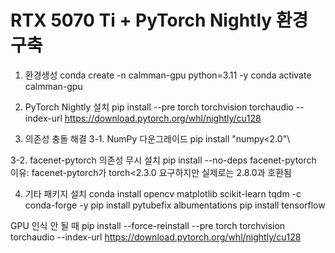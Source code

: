 # RTX 5070 Ti + PyTorch Nightly 환경 구축

1. 환경생성
conda create -n calmman-gpu python=3.11 -y
conda activate calmman-gpu

2. PyTorch Nightly 설치 
pip install --pre torch torchvision torchaudio --index-url https://download.pytorch.org/whl/nightly/cu128


3. 의존성 충돌 해결
3-1. NumPy 다운그레이드
pip install "numpy<2.0"\

3-2. facenet-pytorch 의존성 무시 설치
pip install --no-deps facenet-pytorch
이유: facenet-pytorch가 torch<2.3.0 요구하지만 실제로는 2.8.0과 호환됨

4. 기타 패키지 설치
conda install opencv matplotlib scikit-learn tqdm -c conda-forge -y
pip install pytubefix albumentations
pip install tensorflow




GPU 인식 안 될 때
pip install --force-reinstall --pre torch torchvision torchaudio --index-url https://download.pytorch.org/whl/nightly/cu128